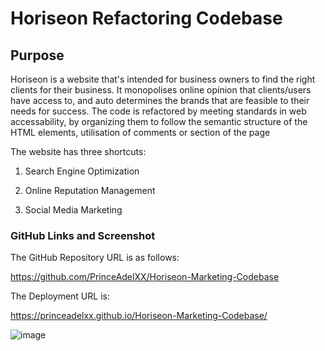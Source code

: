 # Horiseon Refactoring Codebase

## Purpose 

Horiseon is a website that's intended for business owners to find the right clients for their business. It monopolises online opinion that clients/users have access to, and auto determines the brands that are feasible to their needs for success. The code is refactored by meeting standards in web accessability, by organizing them to follow the semantic structure of the HTML elements, utilisation of comments or section of the page

The website has three shortcuts:

1. Search Engine Optimization

2. Online Reputation Management

3. Social Media Marketing



### GitHub Links and Screenshot

The GitHub Repository URL is as follows:

https://github.com/PrinceAdelXX/Horiseon-Marketing-Codebase

The Deployment URL is:

https://princeadelxx.github.io/Horiseon-Marketing-Codebase/

<img src="https://user-images.githubusercontent.com/24613646/88513122-916e6380-cf9c-11ea-89e4-c93b628fc830.png" alt="image" style="max-width:100%;">